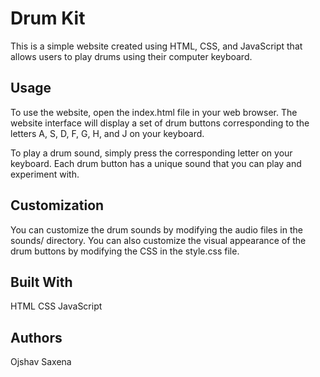 # Drum Kit
This is a simple website created using HTML, CSS, and JavaScript that allows users to play drums using their computer keyboard.


## Usage
To use the website, open the index.html file in your web browser. The website interface will display a set of drum buttons corresponding to the letters A, S, D, F, G, H, and J on your keyboard.

To play a drum sound, simply press the corresponding letter on your keyboard. Each drum button has a unique sound that you can play and experiment with.

## Customization
You can customize the drum sounds by modifying the audio files in the sounds/ directory. You can also customize the visual appearance of the drum buttons by modifying the CSS in the style.css file.

## Built With
HTML
CSS
JavaScript
## Authors
Ojshav Saxena
